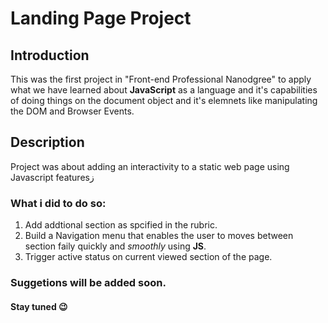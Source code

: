 # Landing Page Project

## Introduction 

This was the first project in "Front-end Professional Nanodgree" to apply what we have learned about __JavaScript__ as a language and it's capabilities of doing things on the document object and it's elemnets like manipulating the DOM and Browser Events.


## Description 

Project was about adding an interactivity to a static web page using Javascript featuresز

### What i did to do so:

1. Add addtional section as spcified in the rubric.
2. Build a Navigation menu that enables the user to moves between section faily quickly and _smoothly_ using __JS__.
3. Trigger active status on current viewed section of the page.

### Suggetions will be added soon.
#### Stay tuned 😉
